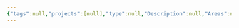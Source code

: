 ```yaml
---
{"tags":null,"projects":[null],"type":null,"Description":null,"Areas":null,"publish":true,"PassFrontmatter":true,"created":"2024-12-20T20:58:43.969+05:30","updated":"2024-12-26T09:37:58.207+05:30"}
---
```



